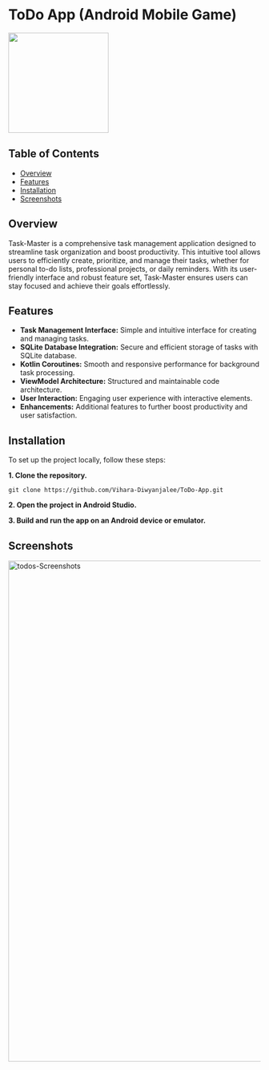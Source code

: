 # ToDo App (Android Mobile Game)

<p><a href="https://github.com/Vihara-Diwyanjalee"><img src="https://skillicons.dev/icons?i=kotlin,androidstudio,git,github" width=200></a></p>

## Table of Contents

- [Overview](#overview)
- [Features](#features)
- [Installation](#installation)
- [Screenshots](#screenshots)

## Overview

Task-Master is a comprehensive task management application designed to streamline task organization and boost productivity. This intuitive tool allows users to efficiently create, prioritize, and manage their tasks, whether for personal to-do lists, professional projects, or daily reminders. With its user-friendly interface and robust feature set, Task-Master ensures users can stay focused and achieve their goals effortlessly.

## Features

- **Task Management Interface:** Simple and intuitive interface for creating and managing tasks.
- **SQLite Database Integration:** Secure and efficient storage of tasks with SQLite database.
- **Kotlin Coroutines:** Smooth and responsive performance for background task processing.
- **ViewModel Architecture:**  Structured and maintainable code architecture.
- **User Interaction:** Engaging user experience with interactive elements.
- **Enhancements:** Additional features to further boost productivity and user satisfaction.
  
## Installation

To set up the project locally, follow these steps:

**1. Clone the repository.**

```
git clone https://github.com/Vihara-Diwyanjalee/ToDo-App.git
```

**2. Open the project in Android Studio.**

**3. Build and run the app on an Android device or emulator.**

## Screenshots

<img src="https://github.com/Vihara-Diwyanjalee/ToDo-App/blob/main/app/src/main/res/drawable/todos.png" alt="todos-Screenshots" width=1000>
